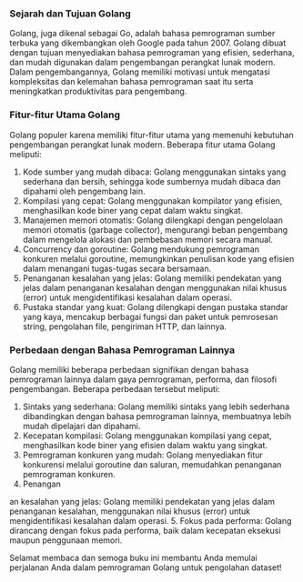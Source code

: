 
### Sejarah dan Tujuan Golang

Golang, juga dikenal sebagai Go, adalah bahasa pemrograman sumber terbuka yang dikembangkan oleh Google pada tahun 2007. Golang dibuat dengan tujuan menyediakan bahasa pemrograman yang efisien, sederhana, dan mudah digunakan dalam pengembangan perangkat lunak modern. Dalam pengembangannya, Golang memiliki motivasi untuk mengatasi kompleksitas dan kelemahan bahasa pemrograman saat itu serta meningkatkan produktivitas para pengembang.

### Fitur-fitur Utama Golang

Golang populer karena memiliki fitur-fitur utama yang memenuhi kebutuhan pengembangan perangkat lunak modern. Beberapa fitur utama Golang meliputi:

1. Kode sumber yang mudah dibaca: Golang menggunakan sintaks yang sederhana dan bersih, sehingga kode sumbernya mudah dibaca dan dipahami oleh pengembang lain.
2. Kompilasi yang cepat: Golang menggunakan kompilator yang efisien, menghasilkan kode biner yang cepat dalam waktu singkat.
3. Manajemen memori otomatis: Golang dilengkapi dengan pengelolaan memori otomatis (garbage collector), mengurangi beban pengembang dalam mengelola alokasi dan pembebasan memori secara manual.
4. Concurrency dan goroutine: Golang mendukung pemrograman konkuren melalui goroutine, memungkinkan penulisan kode yang efisien dalam menangani tugas-tugas secara bersamaan.
5. Penanganan kesalahan yang jelas: Golang memiliki pendekatan yang jelas dalam penanganan kesalahan dengan menggunakan nilai khusus (error) untuk mengidentifikasi kesalahan dalam operasi.
6. Pustaka standar yang kuat: Golang dilengkapi dengan pustaka standar yang kaya, mencakup berbagai fungsi dan paket untuk pemrosesan string, pengolahan file, pengiriman HTTP, dan lainnya.

### Perbedaan dengan Bahasa Pemrograman Lainnya

Golang memiliki beberapa perbedaan signifikan dengan bahasa pemrograman lainnya dalam gaya pemrograman, performa, dan filosofi pengembangan. Beberapa perbedaan tersebut meliputi:

1. Sintaks yang sederhana: Golang memiliki sintaks yang lebih sederhana dibandingkan dengan bahasa pemrograman lainnya, membuatnya lebih mudah dipelajari dan dipahami.
2. Kecepatan kompilasi: Golang menggunakan kompilasi yang cepat, menghasilkan kode biner yang efisien dalam waktu yang singkat.
3. Pemrograman konkuren yang mudah: Golang menyediakan fitur konkurensi melalui goroutine dan saluran, memudahkan penanganan pemrograman konkuren.
4. Penangan

an kesalahan yang jelas: Golang memiliki pendekatan yang jelas dalam penanganan kesalahan, menggunakan nilai khusus (error) untuk mengidentifikasi kesalahan dalam operasi.
5. Fokus pada performa: Golang dirancang dengan fokus pada performa, baik dalam kecepatan eksekusi maupun penggunaan memori.

Selamat membaca dan semoga buku ini membantu Anda memulai perjalanan Anda dalam pemrograman Golang untuk pengolahan dataset!
